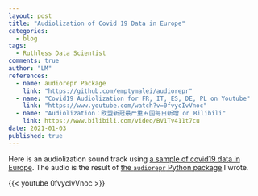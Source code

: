 ```yaml
---
layout: post
title: "Audiolization of Covid 19 Data in Europe"
categories:
  - blog
tags:
  - Ruthless Data Scientist
comments: true
author: "LM"
references:
  - name: audiorepr Package
    link: "https://github.com/emptymalei/audiorepr"
  - name: "Covid19 Audiolization for FR, IT, ES, DE, PL on Youtube"
    link: "https://www.youtube.com/watch?v=0fvycIvVnoc"
  - name: "Audiolization：欧盟新冠最严重五国每日新增 on Bilibili"
    link: https://www.bilibili.com/video/BV1Tv411t7cu
date: 2021-01-03
published: true
---
```


Here is an audiolization sound track using [a sample of covid19 data in Europe](https://gist.github.com/emptymalei/90869e811b4aa118a7d28a5944587a64). The audio is the result of [the `audiorepr` Python package](https://github.com/emptymalei/audiorepr) I wrote.

{{< youtube 0fvycIvVnoc >}}
